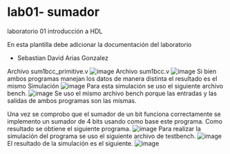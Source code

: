 # lab01- sumador 
laboratorio 01 introducción a HDL

En esta plantilla debe adicionar la documentación del laboratorio

* Sebastian David Arias Gonzalez

Archivo sum1bcc_primitive.v
![image](https://user-images.githubusercontent.com/79991587/112210407-a7462e00-8be8-11eb-93c9-bcfd2b0c7477.png)
Archivo sum1bcc.v
![image](https://user-images.githubusercontent.com/79991587/112210817-2dfb0b00-8be9-11eb-955e-3aa07413a946.png)
Si bien ambos programas manejan los datos de manera distinta el resultado es el mismo
Simulación
![image](https://user-images.githubusercontent.com/79991587/112211445-e628b380-8be9-11eb-97ba-8705caf93c2c.png)
Para esta simulación se uso el siguiente archivo bench.
![image](https://user-images.githubusercontent.com/79991587/112215760-bcbe5680-8bee-11eb-9be1-4c4148c7c7a4.png)
Se uso el mismo archivo bench porque las entradas y las salidas de ambos programas son las mismas.

Una vez se comprobo que el sumador de un bit funciona correctamente se implemento un sumador de 4 bits usando como base este programa.
Como resultado se obtiene el siguiente programa.
![image](https://user-images.githubusercontent.com/79991587/112225246-7bcc3f00-8bfa-11eb-9b9d-4f6806b80dcf.png)
Para realizar la simulación del programa se uso el siguiente archivo de testbench.
![image](https://user-images.githubusercontent.com/79991587/112225652-19c00980-8bfb-11eb-9840-29ee016d542b.png)
El resultado de la simulación es el siguiente.
![image](https://user-images.githubusercontent.com/79991587/112225777-4d029880-8bfb-11eb-96f1-ec9792ee82ae.png)
